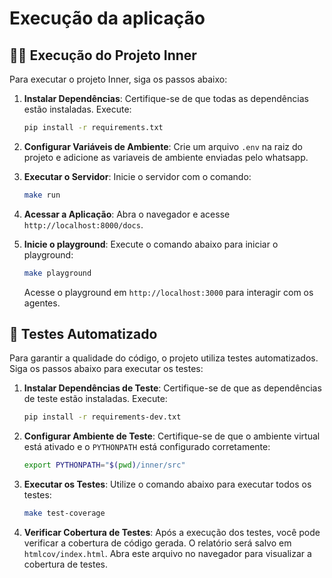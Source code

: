 # Execução da aplicação 
## 🏃‍♂️ Execução do Projeto Inner
Para executar o projeto Inner, siga os passos abaixo:
1. **Instalar Dependências**:
   Certifique-se de que todas as dependências estão instaladas. Execute:
   ```bash
   pip install -r requirements.txt
   ```
2. **Configurar Variáveis de Ambiente**:
    Crie um arquivo `.env` na raiz do projeto e adicione as variaveis de ambiente enviadas pelo whatsapp.
3. **Executar o Servidor**:
   Inicie o servidor com o comando:
   ```bash
   make run
   ```
4. **Acessar a Aplicação**:
   Abra o navegador e acesse `http://localhost:8000/docs`.

5. **Inicie o playground**:
    Execute o comando abaixo para iniciar o playground:
    ```bash
    make playground
    ```

   Acesse o playground em `http://localhost:3000` para interagir com os agentes.


## 🧪 Testes Automatizado
Para garantir a qualidade do código, o projeto utiliza testes automatizados. Siga os passos abaixo para executar os testes:
1. **Instalar Dependências de Teste**:
    Certifique-se de que as dependências de teste estão instaladas. Execute:
    ```bash
    pip install -r requirements-dev.txt
    ```

2. **Configurar Ambiente de Teste**:
    Certifique-se de que o ambiente virtual está ativado e o `PYTHONPATH` está configurado corretamente:
    ```bash
    export PYTHONPATH="$(pwd)/inner/src"
    ```

3. **Executar os Testes**:
    Utilize o comando abaixo para executar todos os testes:
    ```bash
    make test-coverage
    ```

4. **Verificar Cobertura de Testes**:
    Após a execução dos testes, você pode verificar a cobertura de código gerada. O relatório será salvo em `htmlcov/index.html`. Abra este arquivo no navegador para visualizar a cobertura de testes.


